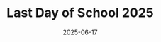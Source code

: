 ---
title: "Last Day of School 2025"
date: "2025-06-17"
description: "Photos from the last day of school in 2025"
coverImage: "/photos/Last-Day/32828432_Unknown.JPG"
images:
  - url: "/photos/Last-Day/32828368_Unknown.JPG"
    caption: "Last Day of School 2025"
    alt: "Last Day of School Photo"
    protection: "public"
  - url: "/photos/Last-Day/32828384_Unknown.JPG"
    caption: "Last Day of School 2025"
    alt: "Last Day of School Photo"
    protection: "public"
  - url: "/photos/Last-Day/32828400_Unknown.JPG"
    caption: "Last Day of School 2025"
    alt: "Last Day of School Photo"
    protection: "public"
  - url: "/photos/Last-Day/32828416_Unknown.JPG"
    caption: "Last Day of School 2025"
    alt: "Last Day of School Photo"
    protection: "public"
  - url: "/photos/Last-Day/32828432_Unknown.JPG"
    caption: "Last Day of School 2025"
    alt: "Last Day of School Photo"
    protection: "public"
  - url: "/photos/Last-Day/32828448_Unknown.JPG"
    caption: "Last Day of School 2025"
    alt: "Last Day of School Photo"
    protection: "public"
  - url: "/photos/Last-Day/32828464_Unknown.JPG"
    caption: "Last Day of School 2025"
    alt: "Last Day of School Photo"
    protection: "public"
  - url: "/photos/Last-Day/32828480_Unknown.JPG"
    caption: "Last Day of School 2025"
    alt: "Last Day of School Photo"
    protection: "public"
  - url: "/photos/Last-Day/32828496_Unknown.JPG"
    caption: "Last Day of School 2025"
    alt: "Last Day of School Photo"
    protection: "public"
  - url: "/photos/Last-Day/32828512_Unknown.JPG"
    caption: "Last Day of School 2025"
    alt: "Last Day of School Photo"
    protection: "public"
  - url: "/photos/Last-Day/32828528_Unknown.JPG"
    caption: "Last Day of School 2025"
    alt: "Last Day of School Photo"
    protection: "public"
  - url: "/photos/Last-Day/32828544_Unknown.JPG"
    caption: "Last Day of School 2025"
    alt: "Last Day of School Photo"
    protection: "public"
  - url: "/photos/Last-Day/32828560_Unknown.JPG"
    caption: "Last Day of School 2025"
    alt: "Last Day of School Photo"
    protection: "public"
  - url: "/photos/Last-Day/32828576_Unknown.JPG"
    caption: "Last Day of School 2025"
    alt: "Last Day of School Photo"
    protection: "public"
  - url: "/photos/Last-Day/32828592_Unknown.JPG"
    caption: "Last Day of School 2025"
    alt: "Last Day of School Photo"
    protection: "public"
  - url: "/photos/Last-Day/32828608_Unknown.JPG"
    caption: "Last Day of School 2025"
    alt: "Last Day of School Photo"
    protection: "public"
  - url: "/photos/Last-Day/32828624_Unknown.JPG"
    caption: "Last Day of School 2025"
    alt: "Last Day of School Photo"
    protection: "public"
  - url: "/photos/Last-Day/32828640_Unknown.JPG"
    caption: "Last Day of School 2025"
    alt: "Last Day of School Photo"
    protection: "public"
  - url: "/photos/Last-Day/32828656_Unknown.JPG"
    caption: "Last Day of School 2025"
    alt: "Last Day of School Photo"
    protection: "public"
  - url: "/photos/Last-Day/32828672_Unknown.JPG"
    caption: "Last Day of School 2025"
    alt: "Last Day of School Photo"
    protection: "public"
  - url: "/photos/Last-Day/32828688_Unknown.JPG"
    caption: "Last Day of School 2025"
    alt: "Last Day of School Photo"
    protection: "public"
  - url: "/photos/Last-Day/32828704_Unknown.JPG"
    caption: "Last Day of School 2025"
    alt: "Last Day of School Photo"
    protection: "public"
  - url: "/photos/Last-Day/32828720_Unknown.JPG"
    caption: "Last Day of School 2025"
    alt: "Last Day of School Photo"
    protection: "public"
  - url: "/photos/Last-Day/32828736_Unknown.JPG"
    caption: "Last Day of School 2025"
    alt: "Last Day of School Photo"
    protection: "public"
  - url: "/photos/Last-Day/32828752_Unknown.JPG"
    caption: "Last Day of School 2025"
    alt: "Last Day of School Photo"
    protection: "public"
  - url: "/photos/Last-Day/32828768_Unknown.JPG"
    caption: "Last Day of School 2025"
    alt: "Last Day of School Photo"
    protection: "public"
  - url: "/photos/Last-Day/32828784_Unknown.JPG"
    caption: "Last Day of School 2025"
    alt: "Last Day of School Photo"
    protection: "public"
  - url: "/photos/Last-Day/32828800_Unknown.JPG"
    caption: "Last Day of School 2025"
    alt: "Last Day of School Photo"
    protection: "public"
  - url: "/photos/Last-Day/32828816_Unknown.JPG"
    caption: "Last Day of School 2025"
    alt: "Last Day of School Photo"
    protection: "public"
  - url: "/photos/Last-Day/32828832_Unknown.JPG"
    caption: "Last Day of School 2025"
    alt: "Last Day of School Photo"
    protection: "public"
  - url: "/photos/Last-Day/32828848_Unknown.JPG"
    caption: "Last Day of School 2025"
    alt: "Last Day of School Photo"
    protection: "public"
  - url: "/photos/Last-Day/32828864_Unknown.JPG"
    caption: "Last Day of School 2025"
    alt: "Last Day of School Photo"
    protection: "public"
  - url: "/photos/Last-Day/32828880_Unknown.JPG"
    caption: "Last Day of School 2025"
    alt: "Last Day of School Photo"
    protection: "public"
  - url: "/photos/Last-Day/32828896_Unknown.JPG"
    caption: "Last Day of School 2025"
    alt: "Last Day of School Photo"
    protection: "public"
  - url: "/photos/Last-Day/32828912_Unknown.JPG"
    caption: "Last Day of School 2025"
    alt: "Last Day of School Photo"
    protection: "public"
  - url: "/photos/Last-Day/32828928_Unknown.JPG"
    caption: "Last Day of School 2025"
    alt: "Last Day of School Photo"
    protection: "public"
  - url: "/photos/Last-Day/32828960_Unknown.JPG"
    caption: "Last Day of School 2025"
    alt: "Last Day of School Photo"
    protection: "public"
  - url: "/photos/Last-Day/32828976_Unknown.JPG"
    caption: "Last Day of School 2025"
    alt: "Last Day of School Photo"
    protection: "public"
  - url: "/photos/Last-Day/32828992_Unknown.JPG"
    caption: "Last Day of School 2025"
    alt: "Last Day of School Photo"
    protection: "public"
  - url: "/photos/Last-Day/32829008_Unknown.JPG"
    caption: "Last Day of School 2025"
    alt: "Last Day of School Photo"
    protection: "public"
  - url: "/photos/Last-Day/32829024_Unknown.JPG"
    caption: "Last Day of School 2025"
    alt: "Last Day of School Photo"
    protection: "public"
  - url: "/photos/Last-Day/32829040_Unknown.JPG"
    caption: "Last Day of School 2025"
    alt: "Last Day of School Photo"
    protection: "public"
  - url: "/photos/Last-Day/32829056_Unknown.JPG"
    caption: "Last Day of School 2025"
    alt: "Last Day of School Photo"
    protection: "public"
  - url: "/photos/Last-Day/32829072_Unknown.JPG"
    caption: "Last Day of School 2025"
    alt: "Last Day of School Photo"
    protection: "public"
  - url: "/photos/Last-Day/32829088_Unknown.JPG"
    caption: "Last Day of School 2025"
    alt: "Last Day of School Photo"
    protection: "public"
  - url: "/photos/Last-Day/32829104_Unknown.JPG"
    caption: "Last Day of School 2025"
    alt: "Last Day of School Photo"
    protection: "public"
  - url: "/photos/Last-Day/32829120_Unknown.JPG"
    caption: "Last Day of School 2025"
    alt: "Last Day of School Photo"
    protection: "public"
  - url: "/photos/Last-Day/32829136_Unknown.JPG"
    caption: "Last Day of School 2025"
    alt: "Last Day of School Photo"
    protection: "public"
  - url: "/photos/Last-Day/32829152_Unknown.JPG"
    caption: "Last Day of School 2025"
    alt: "Last Day of School Photo"
    protection: "public"
  - url: "/photos/Last-Day/32829168_Unknown.JPG"
    caption: "Last Day of School 2025"
    alt: "Last Day of School Photo"
    protection: "public"
  - url: "/photos/Last-Day/32829184_Unknown.JPG"
    caption: "Last Day of School 2025"
    alt: "Last Day of School Photo"
    protection: "public"
  - url: "/photos/Last-Day/32829200_Unknown.JPG"
    caption: "Last Day of School 2025"
    alt: "Last Day of School Photo"
    protection: "public"
  - url: "/photos/Last-Day/32829216_Unknown.JPG"
    caption: "Last Day of School 2025"
    alt: "Last Day of School Photo"
    protection: "public"
  - url: "/photos/Last-Day/A2FABAE1-8E09-4A4D-AD4B-ABF2BC5B8C8C.JPG"
    caption: "Last Day of School 2025"
    alt: "Last Day of School Photo"
    protection: "public"
  - url: "/photos/Last-Day/IMG_6348.JPG"
    caption: "Last Day of School 2025"
    alt: "Last Day of School Photo"
    protection: "public"
  - url: "/photos/Last-Day/IMG_6349.JPG"
    caption: "Last Day of School 2025"
    alt: "Last Day of School Photo"
    protection: "public"
  - url: "/photos/Last-Day/IMG_6350.JPG"
    caption: "Last Day of School 2025"
    alt: "Last Day of School Photo"
    protection: "public"
  - url: "/photos/Last-Day/IMG_6351.JPG"
    caption: "Last Day of School 2025"
    alt: "Last Day of School Photo"
    protection: "public"
  - url: "/photos/Last-Day/IMG_6352.JPG"
    caption: "Last Day of School 2025"
    alt: "Last Day of School Photo"
    protection: "public"
  - url: "/photos/Last-Day/IMG_6353.JPG"
    caption: "Last Day of School 2025"
    alt: "Last Day of School Photo"
    protection: "public"
  - url: "/photos/Last-Day/IMG_6354.JPG"
    caption: "Last Day of School 2025"
    alt: "Last Day of School Photo"
    protection: "public"
  - url: "/photos/Last-Day/IMG_6355.jpg"
    caption: "Last Day of School 2025"
    alt: "Last Day of School Photo"
    protection: "public"
  - url: "/photos/Last-Day/IMG_6356.jpg"
    caption: "Last Day of School 2025"
    alt: "Last Day of School Photo"
    protection: "public"
  - url: "/photos/Last-Day/IMG_6360.jpg"
    caption: "Last Day of School 2025"
    alt: "Last Day of School Photo"
    protection: "public"
  - url: "/photos/Last-Day/IMG_6361.jpg"
    caption: "Last Day of School 2025"
    alt: "Last Day of School Photo"
    protection: "public"
  - url: "/photos/Last-Day/IMG_6362.jpg"
    caption: "Last Day of School 2025"
    alt: "Last Day of School Photo"
    protection: "public"
  - url: "/photos/Last-Day/IMG_6363.jpg"
    caption: "Last Day of School 2025"
    alt: "Last Day of School Photo"
    protection: "public"
  - url: "/photos/Last-Day/IMG_6364.jpg"
    caption: "Last Day of School 2025"
    alt: "Last Day of School Photo"
    protection: "public"
  - url: "/photos/Last-Day/IMG_6365.jpg"
    caption: "Last Day of School 2025"
    alt: "Last Day of School Photo"
    protection: "public"
  - url: "/photos/Last-Day/IMG_6366.jpg"
    caption: "Last Day of School 2025"
    alt: "Last Day of School Photo"
    protection: "public"
  - url: "/photos/Last-Day/IMG_6368.JPG"
    caption: "Last Day of School 2025"
    alt: "Last Day of School Photo"
    protection: "public"
  - url: "/photos/Last-Day/IMG_6369.JPG"
    caption: "Last Day of School 2025"
    alt: "Last Day of School Photo"
    protection: "public"
  - url: "/photos/Last-Day/IMG_6370.JPG"
    caption: "Last Day of School 2025"
    alt: "Last Day of School Photo"
    protection: "public"
  - url: "/photos/Last-Day/IMG_6372.jpg"
    caption: "Last Day of School 2025"
    alt: "Last Day of School Photo"
    protection: "public"
  - url: "/photos/Last-Day/IMG_6373.jpg"
    caption: "Last Day of School 2025"
    alt: "Last Day of School Photo"
    protection: "public"
  - url: "/photos/Last-Day/IMG_6374.JPG"
    caption: "Last Day of School 2025"
    alt: "Last Day of School Photo"
    protection: "public"
  - url: "/photos/Last-Day/IMG_6375.JPG"
    caption: "Last Day of School 2025"
    alt: "Last Day of School Photo"
    protection: "public"
  - url: "/photos/Last-Day/IMG_6376.JPG"
    caption: "Last Day of School 2025"
    alt: "Last Day of School Photo"
    protection: "public"
  - url: "/photos/Last-Day/IMG_6377.JPG"
    caption: "Last Day of School 2025"
    alt: "Last Day of School Photo"
    protection: "public"
  - url: "/photos/Last-Day/IMG_6378.JPG"
    caption: "Last Day of School 2025"
    alt: "Last Day of School Photo"
    protection: "public"
  - url: "/photos/Last-Day/IMG_6379.JPG"
    caption: "Last Day of School 2025"
    alt: "Last Day of School Photo"
    protection: "public"
  - url: "/photos/Last-Day/IMG_6380.JPG"
    caption: "Last Day of School 2025"
    alt: "Last Day of School Photo"
    protection: "public"
  - url: "/photos/Last-Day/IMG_6381.JPG"
    caption: "Last Day of School 2025"
    alt: "Last Day of School Photo"
    protection: "public"
  - url: "/photos/Last-Day/IMG_6382.JPG"
    caption: "Last Day of School 2025"
    alt: "Last Day of School Photo"
    protection: "public"
  - url: "/photos/Last-Day/IMG_6383 2.JPG"
    caption: "Last Day of School 2025"
    alt: "Last Day of School Photo"
    protection: "public"
  - url: "/photos/Last-Day/IMG_6383.JPG"
    caption: "Last Day of School 2025"
    alt: "Last Day of School Photo"
    protection: "public"
  - url: "/photos/Last-Day/IMG_6384.JPG"
    caption: "Last Day of School 2025"
    alt: "Last Day of School Photo"
    protection: "public"
  - url: "/photos/Last-Day/IMG_6387.jpg"
    caption: "Last Day of School 2025"
    alt: "Last Day of School Photo"
    protection: "public"
  - url: "/photos/Last-Day/IMG_6388.jpg"
    caption: "Last Day of School 2025"
    alt: "Last Day of School Photo"
    protection: "public"
  - url: "/photos/Last-Day/IMG_6389.jpg"
    caption: "Last Day of School 2025"
    alt: "Last Day of School Photo"
    protection: "public"
  - url: "/photos/Last-Day/IMG_6390.jpg"
    caption: "Last Day of School 2025"
    alt: "Last Day of School Photo"
    protection: "public"
  - url: "/photos/Last-Day/IMG_6391.jpg"
    caption: "Last Day of School 2025"
    alt: "Last Day of School Photo"
    protection: "public"
  - url: "/photos/Last-Day/IMG_6392.jpg"
    caption: "Last Day of School 2025"
    alt: "Last Day of School Photo"
    protection: "public"
  - url: "/photos/Last-Day/IMG_6393.jpg"
    caption: "Last Day of School 2025"
    alt: "Last Day of School Photo"
    protection: "public"
  - url: "/photos/Last-Day/IMG_6394.jpg"
    caption: "Last Day of School 2025"
    alt: "Last Day of School Photo"
    protection: "public"
  - url: "/photos/Last-Day/IMG_6395.jpg"
    caption: "Last Day of School 2025"
    alt: "Last Day of School Photo"
    protection: "public"
  - url: "/photos/Last-Day/IMG_6396.jpg"
    caption: "Last Day of School 2025"
    alt: "Last Day of School Photo"
    protection: "public"
  - url: "/photos/Last-Day/IMG_6397.jpg"
    caption: "Last Day of School 2025"
    alt: "Last Day of School Photo"
    protection: "public"
  - url: "/photos/Last-Day/IMG_6398.jpg"
    caption: "Last Day of School 2025"
    alt: "Last Day of School Photo"
    protection: "public"
  - url: "/photos/Last-Day/IMG_9006.HEIC"
    caption: "Last Day of School 2025"
    alt: "Last Day of School Photo"
    protection: "public"
--- 